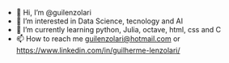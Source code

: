 - 👋 Hi, I’m @guilenzolari
- 👀 I’m interested in Data Science, tecnology and AI
- 🌱 I’m currently learning python, Julia, octave, html, css and C
- 📫 How to reach me guilenzolari@hotmail.com or https://www.linkedin.com/in/guilherme-lenzolari/

<!---
guilenzolari/guilenzolari is a ✨ special ✨ repository because its `README.md` (this file) appears on your GitHub profile.
You can click the Preview link to take a look at your changes.
--->
